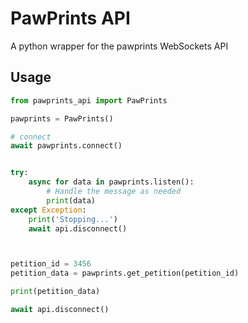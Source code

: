 # PawPrints API

A python wrapper for the pawprints WebSockets API

## Usage

```python
from pawprints_api import PawPrints

pawprints = PawPrints()

# connect
await pawprints.connect()


try:
	async for data in pawprints.listen():
		# Handle the message as needed
		print(data)
except Exception:
	print('Stopping...')
	await api.disconnect()



petition_id = 3456				
petition_data = pawprints.get_petition(petition_id)

print(petition_data)

await api.disconnect()

```